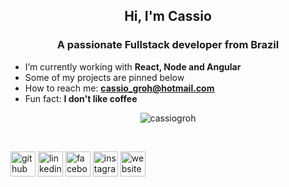 <h2 align="center">Hi, I'm Cassio</h2>
<h3 align="center">A passionate Fullstack developer from Brazil</h3>

- I’m currently working with **React, Node and Angular**
- Some of my projects are pinned below
- How to reach me: **cassio_groh@hotmail.com**
- Fun fact: **I don't like coffee**

<!-- Most used languages -->
<p align="center"><img align="center" src="https://github-readme-stats.vercel.app/api/top-langs/?username=cassiogroh&layout=compact&hide=html&theme=vue" alt="cassiogroh" /></p>

<br/>

<!-- Github stats -->
<!-- <p align="center">&nbsp;<img align="center" src="https://github-readme-stats.vercel.app/api?username=cassiogroh&show_icons=true&theme=vue" alt="cassiogroh" /></p> -->

<!-- Social media icons -->
<!-- <p align="center"> -->
  [<img src='https://cdn.jsdelivr.net/npm/simple-icons@3.0.1/icons/github.svg' alt='github' height='40'>](https://github.com/https://github.com/cassiogroh)
  [<img src='https://cdn.jsdelivr.net/npm/simple-icons@3.0.1/icons/linkedin.svg' alt='linkedin' height='40'>](https://www.linkedin.com/in/https://www.linkedin.com/in/cassiogroh//)
  [<img src='https://cdn.jsdelivr.net/npm/simple-icons@3.0.1/icons/facebook.svg' alt='facebook' height='40'>](https://www.facebook.com/https://fb.com/cassiogroh)
  [<img src='https://cdn.jsdelivr.net/npm/simple-icons@3.0.1/icons/instagram.svg' alt='instagram' height='40'>](https://www.instagram.com/https://instagram.com/cassiogroh/)
  [<img src='https://cdn.jsdelivr.net/npm/simple-icons@3.0.1/icons/icloud.svg' alt='website' height='40'>](https://weatherhub.app/)  
<!-- </p> -->
